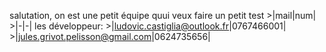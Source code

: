 salutation, on est une petit équipe quui veux faire un petit test
                  >|mail|num|
                  >|-|-|
les développeur:  >|ludovic.castiglia@outlook.fr|0767466001|
                  >|jules.grivot.pelisson@gmail.com|0624735656|
